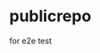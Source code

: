 # publicrepo
for e2e test














































































































































































































































































































































































































